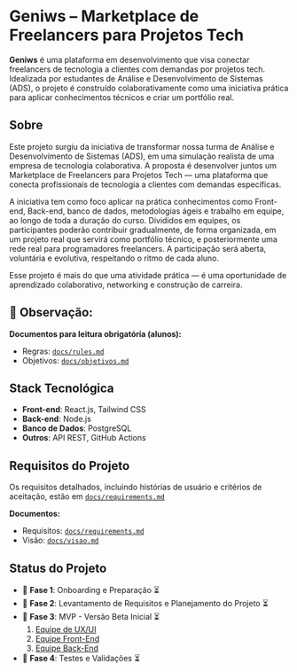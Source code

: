# Geniws – Marketplace de Freelancers para Projetos Tech

**Geniws** é uma plataforma em desenvolvimento que visa conectar freelancers de tecnologia a clientes com demandas por projetos tech. Idealizada por estudantes de Análise e Desenvolvimento de Sistemas (ADS), o projeto é construído colaborativamente como uma iniciativa prática para aplicar conhecimentos técnicos e criar um portfólio real.

## Sobre

Este projeto surgiu da iniciativa de transformar nossa turma de Análise e Desenvolvimento de Sistemas (ADS), em uma simulação realista de uma empresa de tecnologia colaborativa. A proposta é desenvolver juntos um Marketplace de Freelancers para Projetos Tech — uma plataforma que conecta profissionais de tecnologia a clientes com demandas específicas.

A iniciativa tem como foco aplicar na prática conhecimentos como Front-end, Back-end, banco de dados, metodologias ágeis e trabalho em equipe, ao longo de toda a duração do curso. Divididos em equipes, os participantes poderão contribuir gradualmente, de forma organizada, em um projeto real que servirá como portfólio técnico, e posteriormente uma rede real para programadores freelancers. A participação será aberta, voluntária e evolutiva, respeitando o ritmo de cada aluno.

Esse projeto é mais do que uma atividade prática — é uma oportunidade de aprendizado colaborativo, networking e construção de carreira.

## 🚨 Observação:

**Documentos para leitura obrigatória (alunos):**

- Regras: [`docs/rules.md`](docs/rules.md)
- Objetivos: [`docs/objetivos.md`](./docs/objetivos.md)

## Stack Tecnológica

- **Front-end**: React.js, Tailwind CSS
- **Back-end**: Node.js
- **Banco de Dados**: PostgreSQL
- **Outros**: API REST, GitHub Actions

## Requisitos do Projeto

Os requisitos detalhados, incluindo histórias de usuário e critérios de aceitação, estão em [`docs/requirements.md`](docs/requirements.md)

**Documentos:**

- Requisitos: [`docs/requirements.md`](./docs/requirements.md)
- Visão: [`docs/visao.md`](./docs/visao.md)

## Status do Projeto

- 🧪 **Fase 1**: Onboarding e Preparação ⏳
- 🧠 **Fase 2**: Levantamento de Requisitos e Planejamento do Projeto ⏳
- 🚧 **Fase 3**: MVP - Versão Beta Inicial ⏳
  1. [Equipe de UX/UI](activities/activity-design-1.md)
  2. [Equipe Front-End](activities/activity-frontend-1.md)
  3. [Equipe Back-End](activities/activity-backend-1.md)
- 📝 **Fase 4**: Testes e Validações ⏳
